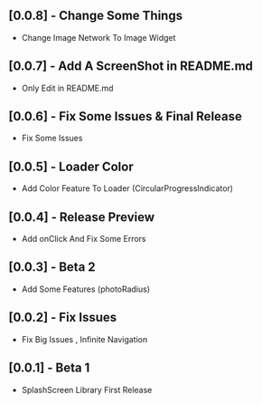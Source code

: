 ## [0.0.8] - Change Some Things 
  * Change Image Network To Image Widget
## [0.0.7] - Add A ScreenShot in README.md
  * Only Edit in README.md
## [0.0.6] - Fix Some Issues & Final Release
  * Fix Some Issues
## [0.0.5] - Loader Color
  * Add Color Feature To Loader (CircularProgressIndicator)
## [0.0.4] - Release Preview
  * Add onClick And Fix Some Errors
## [0.0.3] - Beta 2
  * Add Some Features (photoRadius)
## [0.0.2] - Fix Issues
  * Fix Big Issues , Infinite Navigation
## [0.0.1] - Beta 1
  * SplashScreen Library First Release
